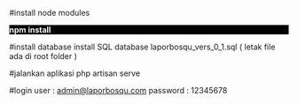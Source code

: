 #install node modules
 
<p style="background:black; color:white;">
    <b> npm install </b> 
</p>

#install database
install SQL database laporbosqu_vers_0_1.sql ( letak file ada di root folder ) 

#jalankan aplikasi
php artisan serve

#login
user : admin@laporbosqu.com
password : 12345678

